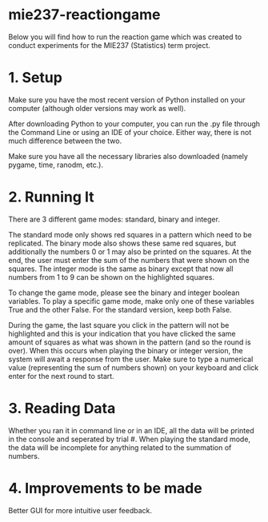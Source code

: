 # mie237-reactiongame
Below you will find how to run the reaction game which was created to conduct experiments for the MIE237 (Statistics) term project. 

# 1. Setup
Make sure you have the most recent version of Python installed on your computer (although older versions may work as well).

After downloading Python to your computer, you can run the .py file through the Command Line or using an IDE of your choice. 
Either way, there is not much difference between the two.

Make sure you have all the necessary libraries also downloaded (namely pygame, time, ranodm, etc.).

# 2. Running It
There are 3 different game modes: standard, binary and integer.

The standard mode only shows red squares in a pattern which need to be replicated.
The binary mode also shows these same red squares, but additionally the numbers 0 or 1 may also be printed on the squares. At the end, the user must enter the sum of the numbers that were shown on the squares.
The integer mode is the same as binary except that now all numbers from 1 to 9 can be shown on the highlighted squares.

To change the game mode, please see the binary and integer boolean variables. To play a specific game mode, make only one of these variables True and the other False.
For the standard version, keep both False.

During the game, the last square you click in the pattern will not be highlighted and this is your indication that you have clicked the same amount of squares as what was shown in the pattern (and so the round is over).
When this occurs when playing the binary or integer version, the system will await a response from the user. Make sure to type a numerical value (representing the sum of numbers shown) on your keyboard and click enter for the next round to start.

# 3. Reading Data
Whether you ran it in command line or in an IDE, all the data will be printed in the console and seperated by trial #. When playing the standard mode, the data will be incomplete for anything related to the summation of numbers.

# 4. Improvements to be made
Better GUI for more intuitive user feedback.
